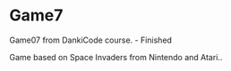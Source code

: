 # Game7
Game07 from DankiCode course. - Finished

Game based on Space Invaders from Nintendo and Atari..
